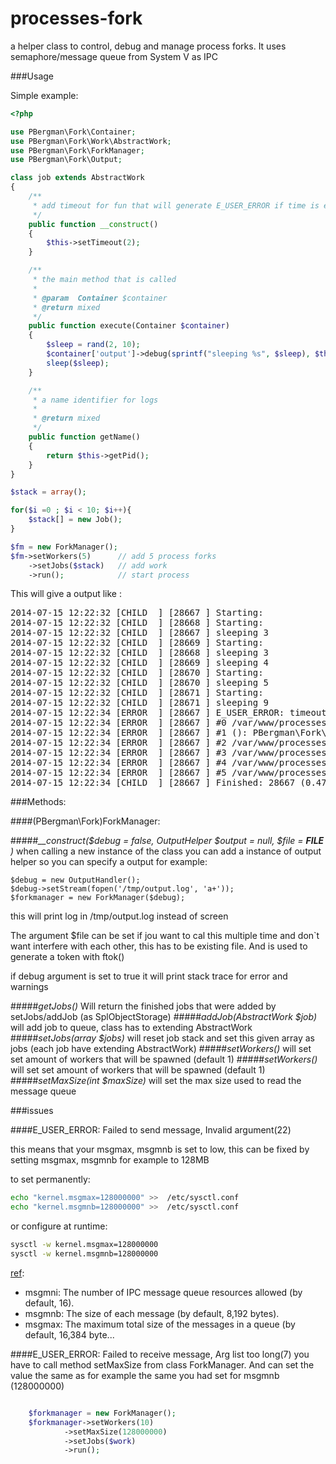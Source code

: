processes-fork
=========

a helper class to control, debug and manage process forks. It uses semaphore/message queue from System V as IPC

###Usage

Simple example:

```php
<?php

use PBergman\Fork\Container;
use PBergman\Fork\Work\AbstractWork;
use PBergman\Fork\ForkManager;
use PBergman\Fork\Output;

class job extends AbstractWork
{
    /**
     * add timeout for fun that will generate E_USER_ERROR if time is exceeded
     */
    public function __construct()
    {
        $this->setTimeout(2);
    }

    /**
     * the main method that is called
     *
     * @param  Container $container
     * @return mixed
     */
    public function execute(Container $container)
    {
        $sleep = rand(2, 10);
        $container['output']->debug(sprintf("sleeping %s", $sleep), $this->getPid(), OutputHandler::PROCESS_CHILD);
        sleep($sleep);
    }

    /**
     * a name identifier for logs
     *
     * @return mixed
     */
    public function getName()
    {
        return $this->getPid();
    }
}

$stack = array();

for($i =0 ; $i < 10; $i++){
    $stack[] = new Job();
}

$fm = new ForkManager();
$fm->setWorkers(5)      // add 5 process forks
    ->setJobs($stack)   // add work
    ->run();            // start process

```

This will give a output like :
<pre>
2014-07-15 12:22:32 [CHILD  ] [28667 ] Starting:
2014-07-15 12:22:32 [CHILD  ] [28668 ] Starting:
2014-07-15 12:22:32 [CHILD  ] [28667 ] sleeping 3
2014-07-15 12:22:32 [CHILD  ] [28669 ] Starting:
2014-07-15 12:22:32 [CHILD  ] [28668 ] sleeping 3
2014-07-15 12:22:32 [CHILD  ] [28669 ] sleeping 4
2014-07-15 12:22:32 [CHILD  ] [28670 ] Starting:
2014-07-15 12:22:32 [CHILD  ] [28670 ] sleeping 5
2014-07-15 12:22:32 [CHILD  ] [28671 ] Starting:
2014-07-15 12:22:32 [CHILD  ] [28671 ] sleeping 9
2014-07-15 12:22:34 [ERROR  ] [28667 ] E_USER_ERROR: timeout exceeded: 2 second(s) on line 147 in file /var/www/processes-fork/src/PBergman/Fork/Work/Controller.php
2014-07-15 12:22:34 [ERROR  ] [28667 ] #0 /var/www/processes-fork/src/PBergman/Fork/Helpers/ErrorHelper.php(62): PBergman\Fork\Helpers\ErrorHelper->(printBackTrace)
2014-07-15 12:22:34 [ERROR  ] [28667 ] #1 (): PBergman\Fork\Helpers\ErrorHelper->(PBergman\Fork\Helpers\{closure})
2014-07-15 12:22:34 [ERROR  ] [28667 ] #2 /var/www/processes-fork/src/PBergman/Fork/Work/Controller.php(147): (trigger_error)
2014-07-15 12:22:34 [ERROR  ] [28667 ] #3 /var/www/processes-fork/src/PBergman/Fork/Work/Controller.php(67): PBergman\Fork\Work\Controller->(PBergman\Fork\Work\{closure})
2014-07-15 12:22:34 [ERROR  ] [28667 ] #4 /var/www/processes-fork/src/PBergman/Fork/ForkManager.php(76): PBergman\Fork\Work\Controller->(run)
2014-07-15 12:22:34 [ERROR  ] [28667 ] #5 /var/www/processes-fork/test.php(56): PBergman\Fork\ForkManager->(run)
2014-07-15 12:22:34 [CHILD  ] [28667 ] Finished: 28667 (0.47 MB/2.86 s)
</pre>

###Methods:

####(PBergman\Fork)ForkManager:

#####*__construct($debug = false, OutputHelper $output = null, $file = __FILE__ )*
when calling a new instance of the class you can add a instance of output helper
so you can specify a output for example:
```
$debug = new OutputHandler();
$debug->setStream(fopen('/tmp/output.log', 'a+'));
$forkmanager = new ForkManager($debug);
```
this will print log in /tmp/output.log instead of screen

The argument $file can be set if jou want to cal this multiple time and don`t want interfere
with each other, this has to be existing file. And is used to generate a token with ftok()

if debug argument is set to true it will print stack trace for error and warnings

#####*getJobs()*
Will return the finished jobs that were added by setJobs/addJob (as SplObjectStorage)
#####*addJob(AbstractWork $job)*
will add job to queue, class has to extending AbstractWork
#####*setJobs(array $jobs)*
will reset job stack and set this given array as jobs (each job have extending AbstractWork)
#####*setWorkers()*
will set set amount of workers that will be spawned (default 1)
#####*setWorkers()*
will set set amount of workers that will be spawned (default 1)
#####*setMaxSize(int $maxSize)*
will set the max size used to read the message queue


###issues

####E_USER_ERROR: Failed to send message, Invalid argument(22)

this means that your msgmax, msgmnb is set to low, this can be fixed by setting msgmax, msgmnb for example to 128MB

to set permanently:

```bash
echo "kernel.msgmax=128000000" >>  /etc/sysctl.conf
echo "kernel.msgmnb=128000000" >>  /etc/sysctl.conf
```

or configure at runtime:

```bash
sysctl -w kernel.msgmax=128000000
sysctl -w kernel.msgmnb=128000000
```

[ref](https://access.redhat.com/articles/15423):
+ msgmni: The number of IPC message queue resources allowed (by default, 16).
+ msgmnb: The size of each message (by default, 8,192 bytes).
+ msgmax: The maximum total size of the messages in a queue (by default, 16,384 byte...


####E_USER_ERROR: Failed to receive message, Arg list too long(7)
you have to call method setMaxSize from class ForkManager. And can set the value the same as for example the
same you had set for msgmnb (128000000)

```php

    $forkmanager = new ForkManager();
    $forkmanager->setWorkers(10)
            ->setMaxSize(128000000)
            ->setJobs($work)
            ->run();

```
